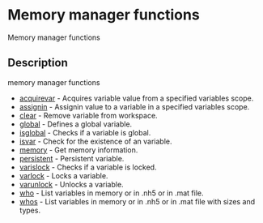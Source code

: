 # Memory manager functions

Memory manager functions

## Description

memory manager functions

- [acquirevar](acquirevar.md) - Acquires variable value from a specified variables scope.
- [assignin](assignin.md) - Assignin value to a variable in a specified variables scope.
- [clear](clear.md) - Remove variable from workspace.
- [global](global.md) - Defines a global variable.
- [isglobal](isglobal.md) - Checks if a variable is global.
- [isvar](isvar.md) - Check for the existence of an variable.
- [memory](memory.md) - Get memory information.
- [persistent](persistent.md) - Persistent variable.
- [varislock](varislock.md) - Checks if a variable is locked.
- [varlock](varlock.md) - Locks a variable.
- [varunlock](varunlock.md) - Unlocks a variable.
- [who](who.md) - List variables in memory or in .nh5 or in .mat file.
- [whos](whos.md) - List variables in memory or in .nh5 or in .mat file with sizes and types.

